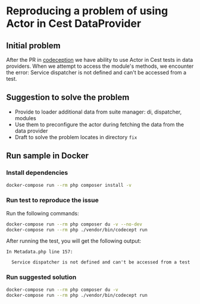 # Reproducing a problem of using Actor in Cest DataProvider

## Initial problem
After the PR in [codeception](https://github.com/Codeception/Codeception/pull/6696) we have ability to use Actor in 
Cest tests in data providers. When we attempt to access the module's methods, we encounter the error: Service dispatcher is not defined and can't be accessed from a test.

## Suggestion to solve the problem

- Provide to loader additional data from suite manager: di, dispatcher, modules
- Use them to preconfigure the actor during fetching the data from the data provider
- Draft to solve the problem locates in directory `fix`

## Run sample in Docker
### Install dependencies
```bash
docker-compose run --rm php composer install -v
```

### Run test to reproduce the issue

Run the following commands:
```bash
docker-compose run --rm php composer du -v --no-dev
docker-compose run --rm php ./vendor/bin/codecept run
```

After running the test, you will get the following output:
```
In Metadata.php line 157:
                                                                       
  Service dispatcher is not defined and can't be accessed from a test
```

### Run suggested solution
```bash
docker-compose run --rm php composer du -v
docker-compose run --rm php ./vendor/bin/codecept run
```

